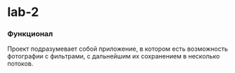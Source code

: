 # lab-2
### Функционал
Проект подразумевает собой приложение, в котором есть возможность фотографии с фильтрами, с дальнейшим их сохранением в несколько потоков.
